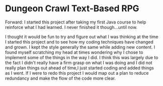 # Dungeon Crawl Text-Based RPG

Forward:
I started this project after taking my first Java course to help reinforce what I had learned. 
I never finished it though...until now. 

I thought it would be fun to try and figure out what I was thinking at the time I started this project and to see how my coding techniques have changed and grown. I kept the style generally the same while adding new content. I found myself scratching my head at times wondering why I chose to implement some of the things in the way I did. I think this was largely due to the fact I didn't really have a firm grasp on what I was doing and I did not really plan things out ahead of time,I just started coding and added things as I went. If I were to redo this project I would map out a plan to reduce redundancy and make the flow of the code more clear. 



